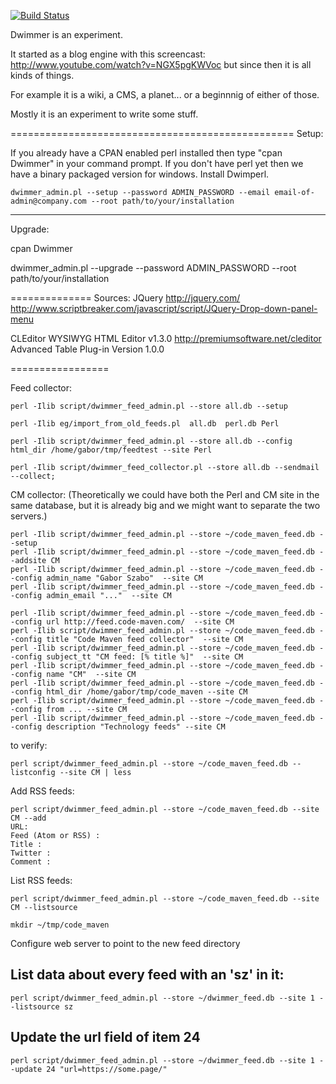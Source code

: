 
[![Build Status](https://travis-ci.org/szabgab/dwimmer.png)](https://travis-ci.org/szabgab/dwimmer)

Dwimmer is an experiment.

It started as a blog engine with this screencast: http://www.youtube.com/watch?v=NGX5pgKWVoc
but since then it is all kinds of things.

For example it is a wiki, a CMS, a planet...
or a beginnnig of either of those.

Mostly it is an experiment to write some stuff.

=================================================
Setup:

If you already have a CPAN enabled perl installed then type "cpan Dwimmer" in your command prompt.
If you don't have perl yet then we have a binary packaged version for windows. Install Dwimperl.

`dwimmer_admin.pl --setup --password ADMIN_PASSWORD --email email-of-admin@company.com --root path/to/your/installation`

------------
Upgrade:

cpan Dwimmer

dwimmer_admin.pl --upgrade --password ADMIN_PASSWORD --root path/to/your/installation



==============
Sources:
JQuery http://jquery.com/
http://www.scriptbreaker.com/javascript/script/JQuery-Drop-down-panel-menu



CLEditor WYSIWYG HTML Editor v1.3.0
http://premiumsoftware.net/cleditor
Advanced Table Plug-in Version 1.0.0

=================

Feed collector:

```
perl -Ilib script/dwimmer_feed_admin.pl --store all.db --setup
```
```
perl -Ilib eg/import_from_old_feeds.pl  all.db  perl.db Perl
```
```
perl -Ilib script/dwimmer_feed_admin.pl --store all.db --config html_dir /home/gabor/tmp/feedtest --site Perl
```
```
perl -Ilib script/dwimmer_feed_collector.pl --store all.db --sendmail --collect;
```

CM collector: (Theoretically we could have both the Perl and CM site in the same database, but it is already big and we might want to separate the two servers.)

```
perl -Ilib script/dwimmer_feed_admin.pl --store ~/code_maven_feed.db --setup
perl -Ilib script/dwimmer_feed_admin.pl --store ~/code_maven_feed.db --addsite CM
perl -Ilib script/dwimmer_feed_admin.pl --store ~/code_maven_feed.db --config admin_name "Gabor Szabo"  --site CM
perl -Ilib script/dwimmer_feed_admin.pl --store ~/code_maven_feed.db --config admin_email "..."  --site CM

perl -Ilib script/dwimmer_feed_admin.pl --store ~/code_maven_feed.db --config url http://feed.code-maven.com/  --site CM
perl -Ilib script/dwimmer_feed_admin.pl --store ~/code_maven_feed.db --config title "Code Maven feed collector"  --site CM
perl -Ilib script/dwimmer_feed_admin.pl --store ~/code_maven_feed.db --config subject_tt "CM feed: [% title %]"  --site CM
perl -Ilib script/dwimmer_feed_admin.pl --store ~/code_maven_feed.db --config name "CM"  --site CM
perl -Ilib script/dwimmer_feed_admin.pl --store ~/code_maven_feed.db --config html_dir /home/gabor/tmp/code_maven --site CM
perl -Ilib script/dwimmer_feed_admin.pl --store ~/code_maven_feed.db --config from ... --site CM
perl -Ilib script/dwimmer_feed_admin.pl --store ~/code_maven_feed.db --config description "Technology feeds" --site CM
```

to verify:

```
perl script/dwimmer_feed_admin.pl --store ~/code_maven_feed.db --listconfig --site CM | less
```

Add RSS feeds:

```
perl script/dwimmer_feed_admin.pl --store ~/code_maven_feed.db --site CM --add
URL:
Feed (Atom or RSS) :
Title :
Twitter :
Comment :
```

List RSS feeds:
```
perl script/dwimmer_feed_admin.pl --store ~/code_maven_feed.db --site CM --listsource
```

```
mkdir ~/tmp/code_maven
```

Configure web server to point to the new feed directory

## List data about every feed with an 'sz' in it:

```
perl script/dwimmer_feed_admin.pl --store ~/dwimmer_feed.db --site 1 --listsource sz
```

## Update the url field of  item 24

```
perl script/dwimmer_feed_admin.pl --store ~/dwimmer_feed.db --site 1 --update 24 "url=https://some.page/"
```



